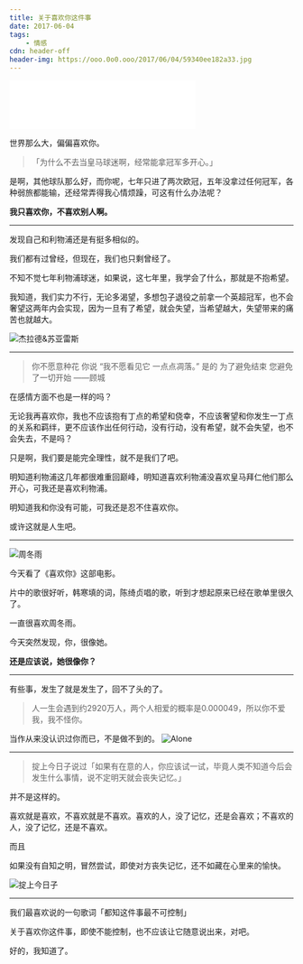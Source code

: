 ```yaml
---
title: 关于喜欢你这件事
date: 2017-06-04
tags:
	- 情感
cdn: header-off
header-img: https://ooo.0o0.ooo/2017/06/04/59340ee182a33.jpg
---
```


<iframe frameborder="no" border="0" marginwidth="0" marginheight="0" width=330 height=86 src="//music.163.com/outchain/player?type=2&id=471403427&auto=1&height=66"></iframe>

世界那么大，偏偏喜欢你。

>「为什么不去当皇马球迷啊，经常能拿冠军多开心。」

是啊，其他球队那么好，而你呢，七年只进了两次欧冠，五年没拿过任何冠军，各种弱旅都能输，还经常弄得我心情烦躁，可这有什么办法呢？

**我只喜欢你，不喜欢别人啊。**
***
	
发现自己和利物浦还是有挺多相似的。

我们都有过曾经，但现在，我们也只剩曾经了。

不知不觉七年利物浦球迷，如果说，这七年里，我学会了什么，那就是不抱希望。

我知道，我们实力不行，无论多渴望，多想包子退役之前拿一个英超冠军，也不会奢望这两年内会实现，因为一旦有了希望，就会失望，当希望越大，失望带来的痛苦也就越大。

![杰拉德&苏亚雷斯](https://ooo.0o0.ooo/2017/06/04/59340ee1be10f.jpg)
***

>你不愿意种花
你说
“我不愿看见它 
一点点凋落。” 
是的
为了避免结束
您避免了一切开始
——顾城

在感情方面不也是一样的吗？

无论我再喜欢你，我也不应该抱有丁点的希望和侥幸，不应该奢望和你发生一丁点的关系和羁绊，更不应该作出任何行动，没有行动，没有希望，就不会失望，也不会失去，不是吗？

只是啊，我们要是能完全理性，就不是我们了吧。

明知道利物浦这几年都很难重回巅峰，明知道喜欢利物浦没喜欢皇马拜仁他们那么开心，可我还是喜欢利物浦。

明知道我和你没有可能，可我还是忍不住喜欢你。

或许这就是人生吧。
***

![周冬雨](https://ooo.0o0.ooo/2017/06/04/59340f8715285.jpg)

今天看了《喜欢你》这部电影。

片中的歌很好听，韩寒填的词，陈绮贞唱的歌，听到才想起原来已经在歌单里很久了。

一直很喜欢周冬雨。

今天突然发现，你，很像她。

**还是应该说，她很像你？**
***

有些事，发生了就是发生了，回不了头的了。

>人一生会遇到约2920万人，两个人相爱的概率是0.000049，所以你不爱我，我不怪你。

当作从来没认识过你而已，不是做不到的。
![Alone](https://ooo.0o0.ooo/2017/06/04/593411fb1a7b6.jpg)
***

>掟上今日子说过「如果有在意的人，你应该试一试，毕竟人类不知道今后会发生什么事情，说不定明天就会丧失记忆。」

并不是这样的。

喜欢就是喜欢，不喜欢就是不喜欢。喜欢的人，没了记忆，还是会喜欢；不喜欢的人，没了记忆，还是不喜欢。

而且

如果没有自知之明，冒然尝试，即使对方丧失记忆，还不如藏在心里来的愉快。

![掟上今日子](https://ooo.0o0.ooo/2017/06/04/5934146b09ac9.jpg)
***

我们最喜欢说的一句歌词「都知这件事最不可控制」

关于喜欢你这件事，即使不能控制，也不应该让它随意说出来，对吧。

好的，我知道了。